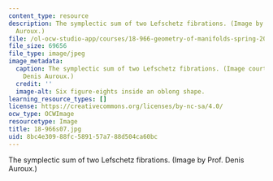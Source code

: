 ```yaml
---
content_type: resource
description: The symplectic sum of two Lefschetz fibrations. (Image by Prof. Denis
  Auroux.)
file: /ol-ocw-studio-app/courses/18-966-geometry-of-manifolds-spring-2007/8bc4e30988fc589157a788d504ca60bc_18-966s07.jpg
file_size: 69656
file_type: image/jpeg
image_metadata:
  caption: The symplectic sum of two Lefschetz fibrations. (Image courtesy of Prof.
    Denis Auroux.)
  credit: ''
  image-alt: Six figure-eights inside an oblong shape.
learning_resource_types: []
license: https://creativecommons.org/licenses/by-nc-sa/4.0/
ocw_type: OCWImage
resourcetype: Image
title: 18-966s07.jpg
uid: 8bc4e309-88fc-5891-57a7-88d504ca60bc
---
```

The symplectic sum of two Lefschetz fibrations. (Image by Prof. Denis Auroux.)